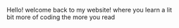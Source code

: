 <!DOCTYPE html>
<html>
  <head style="background-color: light purple; color: white;">
    <title> my third website made </title>
  </head>
  <body>
   <div><p>Hello! welcome back to my website! where you learn a lit <br> bit more of coding the more you read</p> <div>
  </body>
</html>
